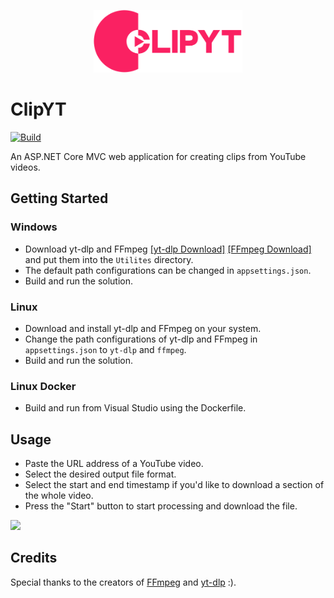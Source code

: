 <p align="center">
  <img height="100" src="src/ClipYT/wwwroot/images/clipyt_logo_vectorized.svg">
</p>

# ClipYT
[![Build](https://github.com/pawelptak/clip-yt/actions/workflows/build.yml/badge.svg?branch=main)](https://github.com/pawelptak/clip-yt/actions/workflows/build.yml)

An ASP.NET Core MVC web application for creating clips from YouTube videos.

## Getting Started
### Windows
- Download yt-dlp and FFmpeg [[yt-dlp Download]](https://github.com/yt-dlp/yt-dlp/releases/latest) [[FFmpeg Download]](https://ffmpeg.org/download.html) and put them into the `Utilites` directory.
- The default path configurations can be changed in `appsettings.json`.
- Build and run the solution.

### Linux
- Download and install yt-dlp and FFmpeg on your system.
- Change the path configurations of yt-dlp and FFmpeg in `appsettings.json` to `yt-dlp` and `ffmpeg`.
- Build and run the solution.

### Linux Docker
- Build and run from Visual Studio using the Dockerfile.

## Usage
- Paste the URL address of a YouTube video.
- Select the desired output file format.
- Select the start and end timestamp if you'd like to download a section of the whole video.
- Press the "Start" button to start processing and download the file.

 <img height="500" src="https://github.com/user-attachments/assets/790f0d18-598f-426e-9e16-0126e44cc2ad">


## Credits
Special thanks to the creators of [FFmpeg](https://ffmpeg.org/) and [yt-dlp](https://github.com/yt-dlp/yt-dlp) :).
